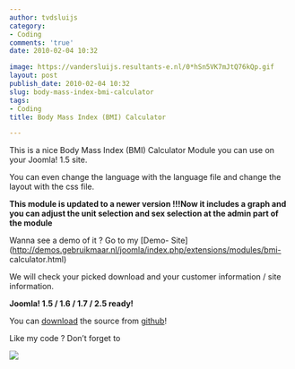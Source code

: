 ```yaml
---
author: tvdsluijs
category:
- Coding
comments: 'true'
date: 2010-02-04 10:32

image: https://vandersluijs.resultants-e.nl/0*hSn5VK7mJtQ76kQp.gif
layout: post
publish_date: 2010-02-04 10:32
slug: body-mass-index-bmi-calculator
tags:
- Coding
title: Body Mass Index (BMI) Calculator

---
```

This is a nice Body Mass Index (BMI) Calculator Module you can use on your
Joomla! 1.5 site.

You can even change the language with the language file and change the layout
with the css file.

 **This module is updated to a newer version !!!Now it includes a graph and
you can adjust the unit selection and sex selection at the admin part of the
module**

Wanna see a demo of it ? Go to my [Demo-
Site](http://demos.gebruikmaar.nl/joomla/index.php/extensions/modules/bmi-
calculator.html)  
  
We will check your picked download and your customer information / site
information.  
  
 **Joomla! 1.5 / 1.6 / 1.7 / 2.5 ready!**  
  
You can [download](https://github.com/tvdsluijs/bmi-calc/) the source from
[github](https://github.com/tvdsluijs/bmi-calc/)!  
  
Like my code ? Don’t forget to

![](https://vandersluijs.resultants-e.nl/0*hSn5VK7mJtQ76kQp.gif)

